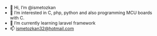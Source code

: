- 👋 Hi, I’m @ismetozkan
- 👀 I’m interested in C, php, python and also programming MCU boards with C.
- 🌱 I’m currently learning laravel framework
- 📫 ismetozkan32@hotmail.com

<!---
ismetozkan/ismetozkan is a ✨ special ✨ repository because its `README.md` (this file) appears on your GitHub profile.
You can click the Preview link to take a look at your changes.
--->
